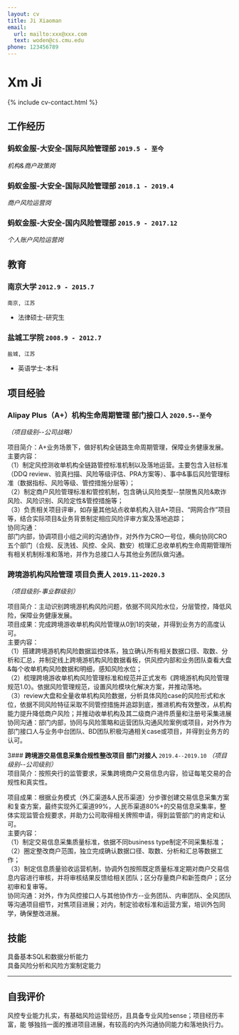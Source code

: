 ```yaml
---
layout: cv
title: Ji Xiaoman
email:
  url: mailto:xxx@xxx.com
  text: woden@cs.cmu.edu
phone: 123456789
---
```


# Xm **Ji**

<!--
include contact information from the front matter
Supported arguments:
    - homepage: url, text
    - phone
    - email
-->

{% include cv-contact.html %}

## 工作经历

### **蚂蚁金服-大安全-国际风险管理部** `2019.5 - 至今`

_机构&商户政策岗_<br>           

### **蚂蚁金服-大安全-国际风险管理部** `2018.1 - 2019.4`

_商户风险运营岗_<br>

### **蚂蚁金服-大安全-国内风险管理部** `2015.9 - 2017.12`

_个人账户风险运营岗_<br>

## 教育

### **南京大学** `2012.9 - 2015.7`

```
南京, 江苏
```

- 法律硕士-研究生

### **盐城工学院** `2008.9 - 2012.7`

```
盐城, 江苏
```

- 英语学士-本科


## 项目经验

### **Alipay Plus（A+）机构生命周期管理  部门接口人**  `2020.5--至今`
_（项目级别--公司战略）_<br/>

项目简介：A+业务场景下，做好机构全链路生命周期管理，保障业务健康发展。<br/>
主要内容：<br/>
（1）制定风控测收单机构全链路管控标准机制以及落地运营。主要包含入驻标准（DDQ review、验真扫描、风险等级评估、PRA方案等）、事中&事后风险管理标准（数据指标、风险等级、管控措施分层等）；<br/>
（2）制定商户风险管理标准和管控机制，包含确认风险类型--禁限售风险&欺诈风险、风险识别、风险定性&管控措施等；<br/>
（3）负责相关项目评审，如存量其他站点收单机构入驻A+项目、“网网合作”项目等，结合实际项目&业务背景制定相应风险评审方案及落地追踪；<br/>
协同沟通：<br/>
部门内部，协调项目小组之间的沟通协作，对外作为CRO一号位，横向协同CRO五个部门（合规、反洗钱、风控、全风、数安）梳理汇总收单机构生命周期管理所有相关机制标准和落地，并作为总接口人与其他业务团队做沟通。<br/>

### **跨境游机构风险管理  项目负责人** `2019.11-2020.3`
_（项目级别-事业群级别）_<br/>

项目简介：主动识别跨境游机构风险问题，依据不同风险水位，分层管控，降低风险，保障业务健康发展。<br/>
项目成果：完成跨境游收单机构风险管理从0到1的突破，并得到业务方的高度认可。<br/>
主要内容：<br/>
（1）搭建跨境游机构风险数据监控体系，独立确认所有相关数据口径、取数、分析和汇总，并制定线上跨境游机构风险数据看板，供风控内部和业务团队查看大盘&每个收单机构风险数据和明细，感知风险水位；<br/>
（2）梳理跨境游收单机构风险管理标准和规范并正式发布《跨境游机构风险管理规范1.0》。依据风险管理规范，设置风险模块化解决方案，并推动落地。<br/>
（3）review大盘和全量收单机构风险数据，分析具体风险case的风险形式和水位，依据不同风险特征采取不同管控措施并追踪到底，推进机构有效整改，从机构能力提升降低商户风险；并推动收单机构及其二级商户进件质量和注册号采集进展<br/>
协同沟通：部门内部，协同与风险策略和运营团队沟通风险案例或项目，对外作为部门接口人与业务中台团队、BD团队积极沟通相关case或项目，并得到业务方的认可。

3### **跨境游交易信息采集合规性整改项目  部门对接人** `2019.4--2019.10`
_（项目级别--公司级别）_<br/>
项目简介：按照央行的监管要求，采集跨境商户交易信息内容，验证每笔交易的合规性和真实性。<br/>

项目成果：根据业务模式（外汇渠道&人民币渠道）分步骤创建交易信息采集方案和复查方案，最终实现外汇渠道99%，人民币渠道80%+的交易信息采集率，整体实现监管合规要求，并助力公司取得相关牌照申请，得到监管部门的肯定和认可。<br/>
主要内容：<br/>
（1）制定交易信息采集质量标准，依据不同business type制定不同采集标准；<br/>
（2）圈定整改商户范围，独立完成确认数据口径、取数、分析和汇总等数据工作；<br/>
（3）制定信息质量验收运营机制，协调外包按照既定质量标准定期对商户交易信息内容进行审核，并将审核结果反馈给相关团队；区分存量商户和新签商户；区分初审和复审等。<br/>
协同沟通：对外，作为风控接口人与其他协作方--业务团队、内审团队、全风团队等沟通项目细节，对焦项目进展；对内，制定验收标准和运营方案，培训外包同学，确保整改进展。<br/>

## 技能

具备基本SQL和数据分析能力<br/>
具备风险分析和风险方案制定能力<br/>

---

## 自我评价

风控专业能力扎实，有基础风险运营经历，且具备专业风险sense；项目经历丰富，能
够独挡一面的推进项目进展，有较高的内外沟通协同能力和落地执行力。<br/>

<!-- ### Footer

Last updated: May 2013 -->
